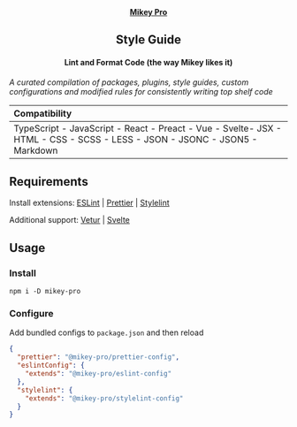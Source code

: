 <div width="100%" align="center">
  <a href="https://github.com/chiefmikey/mikey-pro">
    <b>Mikey Pro</b>
  </a>
  <h2>Style Guide</h2>
  <h4>Lint and Format Code (the way Mikey likes it)</h4>
</div>

_A curated compilation of packages, plugins, style guides, custom configurations
and modified rules for consistently writing top shelf code_

<table>
  <thead>
    <tr>
      <th align="left">Compatibility</a></th>
    </tr>
  </thead>
  <tbody>
    <tr>
      <td valign="top">
        TypeScript -
        JavaScript -
        React -
        Preact -
        Vue -
        Svelte-
        JSX -
        HTML -
        CSS -
        SCSS -
        LESS -
        JSON -
        JSONC -
        JSON5 -
        Markdown
      </td>
    </tr>
  </tbody>
</table>

## Requirements

Install extensions:
<a href="https://marketplace.visualstudio.com/items?itemName=dbaeumer.vscode-eslint">ESLint</a>
|
<a href="https://marketplace.visualstudio.com/items?itemName=esbenp.prettier-vscode">Prettier</a>
|
<a href="https://marketplace.visualstudio.com/items?itemName=stylelint.vscode-stylelint">Stylelint</a>

Additional support:
<a href="https://marketplace.visualstudio.com/items?itemName=octref.vetur">Vetur</a>
|
<a href="https://marketplace.visualstudio.com/items?itemName=svelte.svelte-vscode">Svelte</a>

## Usage

### Install

```shell
npm i -D mikey-pro
```

### Configure

Add bundled configs to `package.json` and then reload

```json
{
  "prettier": "@mikey-pro/prettier-config",
  "eslintConfig": {
    "extends": "@mikey-pro/eslint-config"
  },
  "stylelint": {
    "extends": "@mikey-pro/stylelint-config"
  }
}
```
